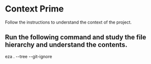 # Context Prime
Follow the instructions to understand the context of the project.

## Run the following command and study the file hierarchy and understand the contents.
eza . --tree --git-ignore

